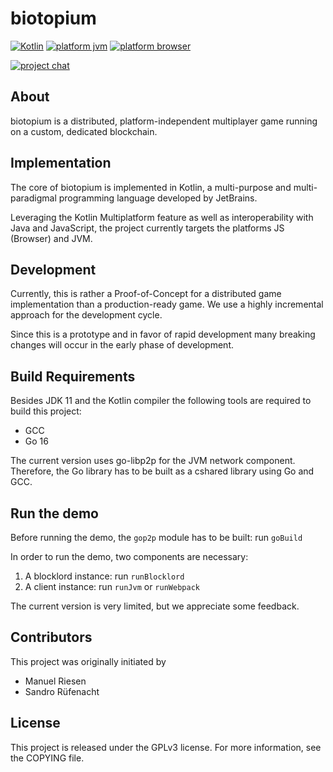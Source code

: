 # biotopium
[![Kotlin](https://img.shields.io/badge/Kotlin-1.6.10-%237F52FF?style=flat&logo=kotlin)](https://kotlinlang.org)
[![platform jvm](https://img.shields.io/badge/platform-jvm-red?style=flat)]()
[![platform browser](https://img.shields.io/badge/platform-js-yellow?style=flat)]()

[![project chat](https://img.shields.io/badge/zulip-join_chat-blue.svg?style=flat&logo=zulip)](https://biotopium.zulipchat.com)

## About
biotopium is a distributed, platform-independent multiplayer game running on a custom, dedicated blockchain.

## Implementation
The core of biotopium is implemented in Kotlin, 
a multi-purpose and multi-paradigmal programming language developed by JetBrains.

Leveraging the Kotlin Multiplatform feature as well as interoperability with Java and JavaScript, 
the project currently targets the platforms JS (Browser) and JVM.

## Development
Currently, this is rather a Proof-of-Concept for a distributed game implementation than a production-ready game.
We use a highly incremental approach for the development cycle.

Since this is a prototype and in favor of rapid development many breaking changes will occur in the early phase of development.

## Build Requirements
Besides JDK 11 and the Kotlin compiler the following tools are required to build this project:
- GCC
- Go 16

The current version uses go-libp2p for the JVM network component.
Therefore, the Go library has to be built as a cshared library using Go and GCC.

## Run the demo
Before running the demo, the `gop2p` module has to be built: run `goBuild`

In order to run the demo, two components are necessary:
1. A blocklord instance: run `runBlocklord`
2. A client instance: run `runJvm` or `runWebpack`

The current version is very limited, but we appreciate some feedback.

## Contributors
This project was originally initiated by
- Manuel Riesen
- Sandro Rüfenacht

## License
This project is released under the GPLv3 license.
For more information, see the COPYING file.